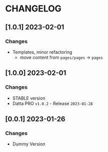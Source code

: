 # CHANGELOG

## [1.0.1] 2023-02-01
### Changes

- Templates, minor refactoring
  - move content from `pages/pages` -> `pages` 

## [1.0.0] 2023-02-01
### Changes

- STABLE version
- Datta PRO `v1.0.2` - Release `2023-01-28`

## [0.0.1] 2023-01-26
### Changes

- Dummy Version

